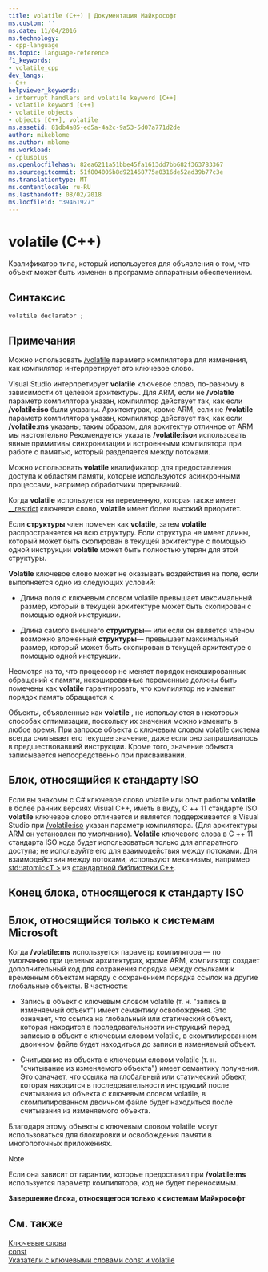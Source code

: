 ```yaml
---
title: volatile (C++) | Документация Майкрософт
ms.custom: ''
ms.date: 11/04/2016
ms.technology:
- cpp-language
ms.topic: language-reference
f1_keywords:
- volatile_cpp
dev_langs:
- C++
helpviewer_keywords:
- interrupt handlers and volatile keyword [C++]
- volatile keyword [C++]
- volatile objects
- objects [C++], volatile
ms.assetid: 81db4a85-ed5a-4a2c-9a53-5d07a771d2de
author: mikeblome
ms.author: mblome
ms.workload:
- cplusplus
ms.openlocfilehash: 82ea6211a51bbe45fa1613dd7bb682f363783367
ms.sourcegitcommit: 51f804005b8d921468775a0316de52ad39b77c3e
ms.translationtype: MT
ms.contentlocale: ru-RU
ms.lasthandoff: 08/02/2018
ms.locfileid: "39461927"
---
```

# <a name="volatile-c"></a>volatile (C++)
Квалификатор типа, который используется для объявления о том, что объект может быть изменен в программе аппаратным обеспечением.  
  
## <a name="syntax"></a>Синтаксис  
  
```  
volatile declarator ;  
```  
  
## <a name="remarks"></a>Примечания  
 Можно использовать [/volatile](../build/reference/volatile-volatile-keyword-interpretation.md) параметр компилятора для изменения, как компилятор интерпретирует это ключевое слово.  
  
 Visual Studio интерпретирует **volatile** ключевое слово, по-разному в зависимости от целевой архитектуры. Для ARM, если не **/volatile** параметр компилятора указан, компилятор действует так, как если **/volatile:iso** были указаны. Архитектурах, кроме ARM, если не **/volatile** параметр компилятора указан, компилятор действует так, как если **/volatile:ms** указаны; таким образом, для архитектур отличное от ARM мы настоятельно Рекомендуется указать **/volatile:iso**и использовать явные примитивы синхронизации и встроенными компилятора при работе с памятью, который разделяется между потоками.  
  
 Можно использовать **volatile** квалификатор для предоставления доступа к областям памяти, которые используются асинхронными процессами, например обработчики прерываний.  
  
 Когда **volatile** используется на переменную, которая также имеет [__restrict](../cpp/extension-restrict.md) ключевое слово, **volatile** имеет более высокий приоритет.  
  
 Если **структуры** член помечен как **volatile**, затем **volatile** распространяется на всю структуру. Если структура не имеет длины, который может быть скопирован в текущей архитектуре с помощью одной инструкции **volatile** может быть полностью утерян для этой структуры.  
  
 **Volatile** ключевое слово может не оказывать воздействия на поле, если выполняется одно из следующих условий:  
  
-   Длина поля с ключевым словом volatile превышает максимальный размер, который в текущей архитектуре может быть скопирован с помощью одной инструкции.  
  
-   Длина самого внешнего **структуры**— или если он является членом возможно вложенный **структуры**— превышает максимальный размер, который может быть скопирован в текущей архитектуре с помощью одной инструкции.  
  
 Несмотря на то, что процессор не меняет порядок некэшированных обращений к памяти, некэшированные переменные должны быть помечены как **volatile** гарантировать, что компилятор не изменит порядок память обращается к.  
  
 Объекты, объявленные как **volatile** , не используются в некоторых способах оптимизации, поскольку их значения можно изменить в любое время.  При запросе объекта с ключевым словом volatile система всегда считывает его текущее значение, даже если оно запрашивалось в предшествовавшей инструкции.  Кроме того, значение объекта записывается непосредственно при присваивании.  
  
## <a name="iso-compliant"></a>Блок, относящийся к стандарту ISO  
 Если вы знакомы с C# ключевое слово volatile или опыт работы **volatile** в более ранних версиях Visual C++, иметь в виду, C ++ 11 стандарте ISO **volatile** ключевое слово отличается и является поддерживается в Visual Studio при [/volatile:iso](../build/reference/volatile-volatile-keyword-interpretation.md) указан параметр компилятора. (Для архитектуры ARM он установлен по умолчанию). **Volatile** ключевого слова в C ++ 11 стандарта ISO кода будет использоваться только для аппаратного доступа; не используйте его для взаимодействия между потоками. Для взаимодействия между потоками, используют механизмы, например [std::atomic\<T >](../standard-library/atomic.md) из [стандартной библиотеки C++](../standard-library/cpp-standard-library-reference.md).  
  
## <a name="end-of-iso-compliant"></a>Конец блока, относящегося к стандарту ISO  
  
## <a name="microsoft-specific"></a>Блок, относящийся только к системам Microsoft  
 Когда **/volatile:ms** используется параметр компилятора — по умолчанию при целевых архитектурах, кроме ARM, компилятор создает дополнительный код для сохранения порядка между ссылками к временным объектам наряду с сохранением порядка ссылок на другие глобальные объекты. В частности:  
  
-   Запись в объект с ключевым словом volatile (т. н. "запись в изменяемый объект") имеет семантику освобождения. Это означает, что ссылка на глобальный или статический объект, которая находится в последовательности инструкций перед записью в объект с ключевым словом volatile, в скомпилированном двоичном файле будет находиться до записи в изменяемый объект.  
  
-   Считывание из объекта с ключевым словом volatile (т. н. "считывание из изменяемого объекта") имеет семантику получения. Это означает, что ссылка на глобальный или статический объект, которая находится в последовательности инструкций после считывания из объекта с ключевым словом volatile, в скомпилированном двоичном файле будет находиться после считывания из изменяемого объекта.  
  
 Благодаря этому объекты с ключевым словом volatile могут использоваться для блокировки и освобождения памяти в многопоточных приложениях.  
  
> [!NOTE]
>  Если она зависит от гарантии, которые предоставил при **/volatile:ms** используется параметр компилятора, код не будет переносимым.  
  
**Завершение блока, относящегося только к системам Майкрософт**  
  
## <a name="see-also"></a>См. также  
 [Ключевые слова](../cpp/keywords-cpp.md)   
 [const](../cpp/const-cpp.md)   
 [Указатели с ключевыми словами const и volatile](../cpp/const-and-volatile-pointers.md)